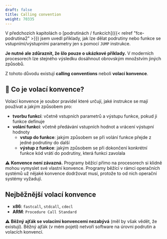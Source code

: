 ```yaml
---
draft: false
title: Calling convention
weight: 70335
---
```


V předchozích kapitolách o [podrutinách / funkcích]({{< relref "fce-podrutina2" >}}) jsem uvedl příklady, jak lze dělat podrutiny nebo funkce se vstupními/výstupními parametry jen s pomocí `JUMP` instrukce. 

**Je nutné ale zdůraznit, že šlo pouze o ukázkové příklady.** V moderních procesorech lze stejného výsledku dosáhnout obrovským množstvím jiných způsobů. 

Z tohoto důvodu existují **calling conventions** neboli **volací konvence**.

## 📜 Co je volací konvence?

Volací konvence je soubor pravidel které určují, jaké instrukce se mají používat a jakým způsobem pro:

- **tvorbu funkcí**: včetně vstupních parametrů a výstupu funkce, pokud ji funkce definuje
- **volání funkcí**: včetně předávání vstupních hodnot a vrácení výstupní hodnoty
  - **vstup do funkce**: jakým způsobem se při volání funkce přejde z jedné podrutiny do další
  - **výstup z funkce**: jakým způsobem se při dokončení konkrétní funkce kód vrátí do podrutiny, která funkci zavolala

<div class="note-blue">

⚠️ **Konvence není závazná.** Programy běžící přímo na procesorech si klidně mohou vymyslet své vlastní konvence. Programy běžící v rámci operačních systémů už nějaké konvence dodržovat musí, protože to od nich operační systémy vyžadují.
 
</div>

## Nejběžnější volací konvence

- **x86**: `fastcall`, `stdcall`, `cdecl`
- **ARM**: `Procedure Call Standard`

<div class="note-blue">

⚠️ **Běžný ajťák se volacími konvencemi nezabývá** (měl by však vědět, že existují). Běžný ajťák (v mém pojetí) netvoří software na úrovni podrutin a volacích konvencí.

</div>